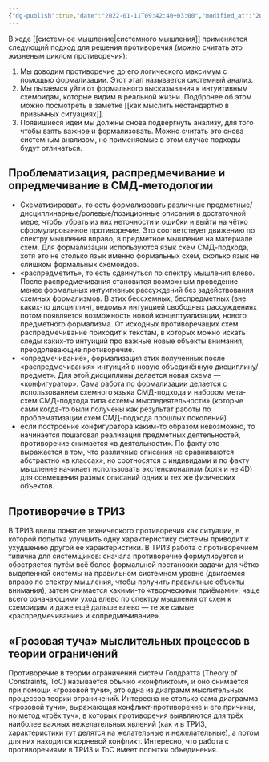 ```yaml
---
{"dg-publish":true,"date":"2022-01-11T09:42:40+03:00","modified_at":"2022-05-30T19:15:25+03:00","permalink":"/kak-preodolet-protivorechiya/","dgHomeLink":false,"dgPassFrontmatter":true}
---
```


В ходе [[системное мышление|системного мышления]] применяется следующий подход для решения противоречия (можно считать это жизненым циклом противоречия):
1. Мы доводим противоречие до его логического максимум с помощью формализации. Этот этап называется системный анализ.
2. Мы пытаемся уйти от формального высказывания к интуитивным схемоидам, которые видим в реальной жизни. Подбронее об этом можно посмотреть в заметке [[как мыслить нестандартно в привычных ситуациях]].
3. Появишиеся идеи мы должны снова подвергнуть анализу, для того чтобы взять важное и формализовать. Можно считать это снова системным анализом, но применяемые в этом случае подходы будут отличаться.

## Проблематизация, распредмечивание и опредмечивание в СМД-методологии

- Схематизировать, то есть формализовать различные предметные/дисциплинарные/ролевые/позиционные описания в достаточной мере, чтобы убрать из них неточности и ошибки и выйти на чётко сформулированное противоречие. Это соответствует движению по спектру мышления вправо, в предметное мышление на материале схем. Для формализации используются язык схем СМД-подхода, хотя это не столько язык именно формальных схем, сколько язык не слишком формальных схемоидов.
- «распредметить», то есть сдвинуться по спектру мышления влево. После распредмечивания становится возможным проведение менее формальных интуитивных рассуждений без задействования схемных формализмов. В этих бессхемных, беспредметных (вне каких-то дисциплин), ведомых интуицией свободных рассуждениях потом появляется возможность новой концептуализации, нового предметного формализма. От исходных противоречащих схем распредмечивание приходит к текстам, в которых можно искать следы каких-то интуиций про важные новые объекты внимания, преодолевающие противоречие.
- «опредмечивание», формализация этих полученных после «распредмечивания» интуиций в новую объединённую дисциплину/предмет». Для этой дисциплины делается новая схема — «конфигуратор». Сама работа по формализации делается с использованием схемного языка СМД-подхода и набором мета-схем СМД-подхода типа «схемы мыследеятельности» (которые сами когда-то были получены как результат работы по проблематизации схем СМД-подхода прошлых поколений).
- если построение конфигуратора каким-то образом невозможно, то начинается пошаговая реализация предметных деятельностей, противоречие снимается «в деятельности». По факту это выражается в том, что различные описания не сравниваются абстрактно «в классах», но соотносятся с индивидами и по факту мышление начинает использовать экстенсионализм (хотя и не 4D) для совмещения разных описаний одних и тех же физических объектов.

## Противоречие в ТРИЗ

В ТРИЗ ввели понятие технического противоречия как ситуации, в которой попытка улучшить одну характеристику системы приводит к ухудшению другой ее характеристики.
В ТРИЗ работа с противоречием типична для системщиков: сначала противоречие формулируется и обостряется путём всё более формальной постановки задачи для чётко выделенной системы на правильном системном уровне (двигаемся вправо по спектру мышления, чтобы получить правильные объекты внимания), затем снимается какими-то «творческими приёмами», чаще всего означающими уход влево по спектру мышления от схем к схемоидам и даже ещё дальше влево — те же самые «распредмечивание» и «опредмечивание».

## «Грозовая туча» мыслительных процессов в теории ограничений

Противоречие в теории ограничений систем Голдратта (Theory of Constraints, ToC) называется обычно «конфликтом», и оно снимается при помощи «грозовой тучи», это одна из диаграмм мыслительных процессов теории ограничений. Интересна не столько сама диаграмма «грозовой тучи», выражающая конфликт-противоречие и его причины, но метод «трёх туч», в которых противоречия выявляются для трёх наиболее важных нежелательных явлений (как и в ТРИЗ, характеристики тут делятся на желательные и нежелательные), а потом для них находится корневой конфликт. Интересно, что работа с противоречиями в ТРИЗ и ToC имеет попытки объединения.
